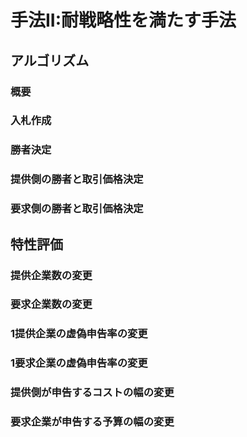 # 手法II:耐戦略性を満たす手法

## アルゴリズム

### 概要

### 入札作成

### 勝者決定

### 提供側の勝者と取引価格決定

### 要求側の勝者と取引価格決定

## 特性評価

### 提供企業数の変更 

### 要求企業数の変更 

### 1提供企業の虚偽申告率の変更 

### 1要求企業の虚偽申告率の変更 

### 提供側が申告するコストの幅の変更 

### 要求企業が申告する予算の幅の変更 